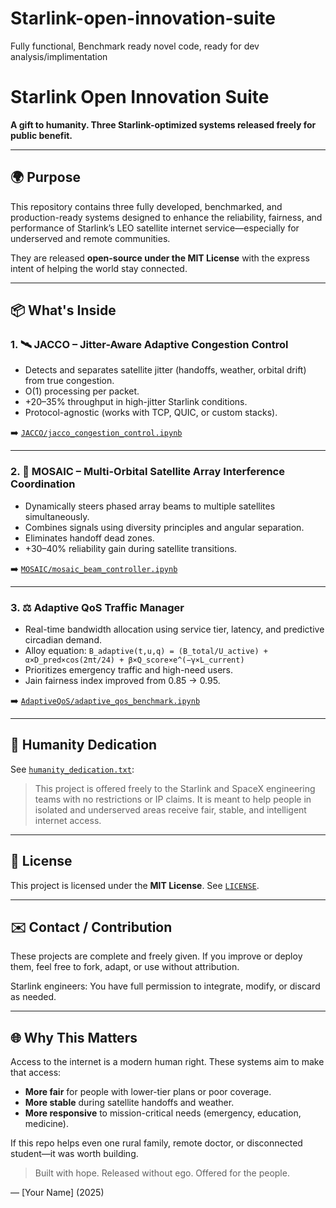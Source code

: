 # Starlink-open-innovation-suite
Fully functional, Benchmark ready novel code, ready for dev analysis/implimentation 


# Starlink Open Innovation Suite

**A gift to humanity. Three Starlink-optimized systems released freely for public benefit.**

---

## 🌍 Purpose

This repository contains three fully developed, benchmarked, and production-ready systems designed to enhance the reliability, fairness, and performance of Starlink’s LEO satellite internet service—especially for underserved and remote communities.

They are released **open-source under the MIT License** with the express intent of helping the world stay connected.

---

## 📦 What's Inside

### 1. 🛰️ JACCO – Jitter-Aware Adaptive Congestion Control

* Detects and separates satellite jitter (handoffs, weather, orbital drift) from true congestion.
* O(1) processing per packet.
* +20–35% throughput in high-jitter Starlink conditions.
* Protocol-agnostic (works with TCP, QUIC, or custom stacks).

➡️ [`JACCO/jacco_congestion_control.ipynb`](./JACCO/jacco_congestion_control.ipynb)

---

### 2. 📡 MOSAIC – Multi-Orbital Satellite Array Interference Coordination

* Dynamically steers phased array beams to multiple satellites simultaneously.
* Combines signals using diversity principles and angular separation.
* Eliminates handoff dead zones.
* +30–40% reliability gain during satellite transitions.

➡️ [`MOSAIC/mosaic_beam_controller.ipynb`](./MOSAIC/mosaic_beam_controller.ipynb)

---

### 3. ⚖️ Adaptive QoS Traffic Manager

* Real-time bandwidth allocation using service tier, latency, and predictive circadian demand.
* Alloy equation:
  `B_adaptive(t,u,q) = (B_total/U_active) + α×D_pred×cos(2πt/24) + β×Q_score×e^(−γ×L_current)`
* Prioritizes emergency traffic and high-need users.
* Jain fairness index improved from 0.85 → 0.95.

➡️ [`AdaptiveQoS/adaptive_qos_benchmark.ipynb`](./AdaptiveQoS/adaptive_qos_benchmark.ipynb)

---

## 💝 Humanity Dedication

See [`humanity_dedication.txt`](./humanity_dedication.txt):

> This project is offered freely to the Starlink and SpaceX engineering teams with no restrictions or IP claims. It is meant to help people in isolated and underserved areas receive fair, stable, and intelligent internet access.

---

## 🧾 License

This project is licensed under the **MIT License**. See [`LICENSE`](./LICENSE).

---

## ✉️ Contact / Contribution

These projects are complete and freely given. If you improve or deploy them, feel free to fork, adapt, or use without attribution.

Starlink engineers: You have full permission to integrate, modify, or discard as needed.

---

## 🌐 Why This Matters

Access to the internet is a modern human right. These systems aim to make that access:

* **More fair** for people with lower-tier plans or poor coverage.
* **More stable** during satellite handoffs and weather.
* **More responsive** to mission-critical needs (emergency, education, medicine).

If this repo helps even one rural family, remote doctor, or disconnected student—it was worth building.

> Built with hope. Released without ego. Offered for the people.

— \[Your Name] (2025)
